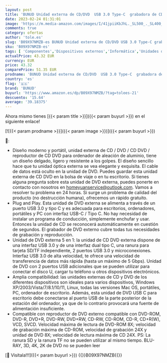 ```yaml
---
layout: post
title: 'BUNUD Unidad externa de CD/DVD  USB 3.0 Type-C  grabadora de CD y DVD con ranuras SD/TF y USB  unidades ópticas de CD de DVD para ordenador portátil  Windows 11 10 Mac MacBook Air Pro Apple iMac PC'
date: 2023-02-24 01:31:01
image: 'https://m.media-amazon.com/images/I/41jpiiKbJhL._SL500_._SL400_.jpg'
comments: true
category: ofertas
author: 'tole.es'
slug: 'B09X97NMZB-es BUNUD Unidad externa de CD/DVD USB 3.0 Type-C grabadora de...'
sku: 'B09X97NMZB-es'
tags: [ 'Componentes','Dispositivos externos','Informática','Unidades de CD y DVD externas','Unidades de disco óptico externas','apple','bunud','🇪🇸', ]
actualPrice: 43.32 EUR
currency: EUR
price: 43.32
comparePrice: 51.35 EUR
prodname: 'BUNUD Unidad externa de CD/DVD  USB 3.0 Type-C  grabadora de CD y DVD con ranuras SD/TF y USB  unidades ópticas de CD de DVD para ordenador portátil  Windows 11 10 Mac MacBook Air Pro Apple iMac PC'
country: 'es'
flag: '🇪🇸'
brand: 'BUNUD'
buyurl: 'https://www.amazon.es/dp/B09X97NMZB/?tag=tolees-21'
descuento: '15.64'
average: '39.18375'
---
```


Ahora mismo tienes [{{< param title >}}]({{< param buyurl >}}) en el siguiente enlace!

[![{{< param prodname >}}]({{< param image >}})]({{< param buyurl >}})

🔎:

- Diseño moderno y portátil, unidad externa de CD / DVD / CD DVD / reproductor de CD DVD para ordenador de aleación de aluminio, tiene un diseño delgado, ligero y resistente a los golpes. El diseño sencillo hace que tu unidad óptica externa se vea elegante y exquisita. El cable de datos está oculto en la unidad de DVD. Puedes guardar esta unidad externa de CD DVD en la bolsa de viaje o en tu escritorio. Si tienes alguna pregunta sobre esta unidad de DVD externa, puedes ponerte en contacto con nosotros en homeyuanservice@outlook.com. Vamos a resolver tu problema en 24 horas. Si surge un problema de calidad del producto (no destrucción humana), ofrecemos un rápido gratuito.
- Plug and Play. Esta unidad de DVD externa se alimenta a través de un puerto USB 3.0 y tipo C y es adecuada para escritorios, ordenadores, portátiles y PC con interfaz USB-C / Tipo C. No hay necesidad de instalar un programa de conducción, simplemente enchufar y usar. Entonces la unidad de CD se reconocerá automáticamente en cuestión de segundos. El grabador de DVD externo cubre todas tus necesidades de grabación y reproducción.
- Unidad de DVD externa 5 en 1: la unidad de CD DVD externa dispone de una interfaz USB 3.0 y de una interfaz dual tipo C, una ranura para tarjeta SD/TF independiente, 2 puertos USB 3.0 y microconexiones. Interfaz USB 3.0 de alta velocidad, te ofrece una velocidad de transferencia de datos más rápida (hasta un máximo de 5 Gbps). Unidad de DVD con 2 puertos USB adicionales que se pueden utilizar para conectar el disco U, cargar tu teléfono u otros dispositivos electrónicos.
- Amplia compatibilidad: las unidades externas de CD y DVD de los diferentes dispositivos son ideales para varios dispositivos, Windows XP/2003/Vista/7/8.1/10/11, Linux, todas las versiones Mac OS, portátiles, PC, ordenador de escritorio. Además, esta unidad de DVD USB C para escritorio debe conectarse al puerto USB de la parte posterior de la estación del ordenador, ya que de lo contrario provocará una fuente de alimentación insuficiente.
- Compatible con reproductor de DVD externo compatible con DVD-ROM, DVD-R, DVD+R, DVD-RW, DVD+RW, CD-RW, CD-ROM, CD-R, CD+R(W), VCD, SVCD. Velocidad máxima de lectura de DVD-ROM 8X; velocidad de grabación máxima de CD-ROM, velocidad de grabación 24X y unidad de DVD 8X; velocidad de lectura máxima de CD 24X. PS: La ranura SD y la ranura TF no se pueden utilizar al mismo tiempo. BLU-RAY, 3D, 4K, 2K de DVD no se pueden leer

[🛒 Visítala!!!]({{< param buyurl >}})
{{<world>}}B09X97NMZB{{</world>}}
